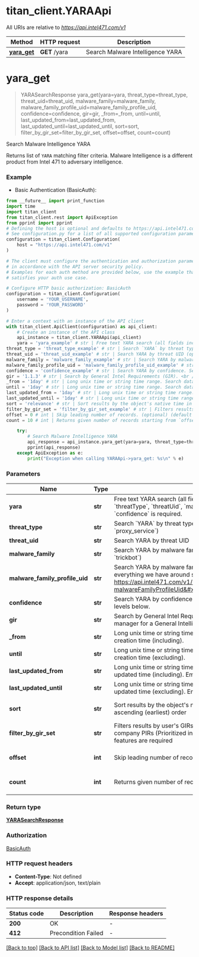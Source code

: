# titan_client.YARAApi

All URIs are relative to *https://api.intel471.com/v1*

Method | HTTP request | Description
------------- | ------------- | -------------
[**yara_get**](YARAApi.md#yara_get) | **GET** /yara | Search Malware Intelligence YARA


# **yara_get**
> YARASearchResponse yara_get(yara=yara, threat_type=threat_type, threat_uid=threat_uid, malware_family=malware_family, malware_family_profile_uid=malware_family_profile_uid, confidence=confidence, gir=gir, _from=_from, until=until, last_updated_from=last_updated_from, last_updated_until=last_updated_until, sort=sort, filter_by_gir_set=filter_by_gir_set, offset=offset, count=count)

Search Malware Intelligence YARA

Returns list of `YARA` matching filter criteria. Malware Intelligence is a different product from Intel 471 to adversary intelligence.

### Example

* Basic Authentication (BasicAuth):
```python
from __future__ import print_function
import time
import titan_client
from titan_client.rest import ApiException
from pprint import pprint
# Defining the host is optional and defaults to https://api.intel471.com/v1
# See configuration.py for a list of all supported configuration parameters.
configuration = titan_client.Configuration(
    host = "https://api.intel471.com/v1"
)

# The client must configure the authentication and authorization parameters
# in accordance with the API server security policy.
# Examples for each auth method are provided below, use the example that
# satisfies your auth use case.

# Configure HTTP basic authorization: BasicAuth
configuration = titan_client.Configuration(
    username = 'YOUR_USERNAME',
    password = 'YOUR_PASSWORD'
)

# Enter a context with an instance of the API client
with titan_client.ApiClient(configuration) as api_client:
    # Create an instance of the API class
    api_instance = titan_client.YARAApi(api_client)
    yara = 'yara_example' # str | Free text YARA search (all fields included). At least one of `yara`, `threatType`, `threatUid`, `malwareFamily`, `malwareFamilyProfileUid` or `confidence` is required. (optional)
threat_type = 'threat_type_example' # str | Search `YARA` by threat type (e.g. `malware`, `bulletproof_hosting`, `proxy_service`) (optional)
threat_uid = 'threat_uid_example' # str | Search YARA by threat UID (optional)
malware_family = 'malware_family_example' # str | Search YARA by malware family (e.g. `gozi_isfb`, `smokeloader`, `trickbot`) (optional)
malware_family_profile_uid = 'malware_family_profile_uid_example' # str | Search YARA by malware family profile UID. Useful for getting context for everything we have around specific malware family, for instance https://api.intel471.com/v1/search?malwareFamilyProfileUid=d073f7352b82c1b8eedda381590adced (optional)
confidence = 'confidence_example' # str | Search YARA by confidence. See detailed description of confidence levels below. (optional)
gir = '1.1.3' # str | Search by General Intel Requirements (GIR). <br />Consult your collection manager for a General Intelligence Requirements program. (optional)
_from = '1day' # str | Long unix time or string time range. Search data starting from given creation time (including). (optional)
until = '1day' # str | Long unix time or string time range. Search data ending before given creation time (excluding). (optional)
last_updated_from = '1day' # str | Long unix time or string time range. Search data starting from given last updated time (including). Empty indicates unbounded. (optional)
last_updated_until = '1day' # str | Long unix time or string time range. Search data ending before given last updated time (excluding). Empty indicates unbounded. (optional)
sort = 'relevance' # str | Sort results by the object's native time in descending (latest) or ascending (earliest) order (optional) (default to 'relevance')
filter_by_gir_set = 'filter_by_gir_set_example' # str | Filters results by user's GIRs (General intel requirements) or user's company PIRs (Prioritized intel requirements) if present. Dedicated user features are required (optional)
offset = 0 # int | Skip leading number of records. (optional) (default to 0)
count = 10 # int | Returns given number of records starting from `offset` position. (optional) (default to 10)

    try:
        # Search Malware Intelligence YARA
        api_response = api_instance.yara_get(yara=yara, threat_type=threat_type, threat_uid=threat_uid, malware_family=malware_family, malware_family_profile_uid=malware_family_profile_uid, confidence=confidence, gir=gir, _from=_from, until=until, last_updated_from=last_updated_from, last_updated_until=last_updated_until, sort=sort, filter_by_gir_set=filter_by_gir_set, offset=offset, count=count)
        pprint(api_response)
    except ApiException as e:
        print("Exception when calling YARAApi->yara_get: %s\n" % e)
```

### Parameters

Name | Type | Description  | Notes
------------- | ------------- | ------------- | -------------
 **yara** | **str**| Free text YARA search (all fields included). At least one of &#x60;yara&#x60;, &#x60;threatType&#x60;, &#x60;threatUid&#x60;, &#x60;malwareFamily&#x60;, &#x60;malwareFamilyProfileUid&#x60; or &#x60;confidence&#x60; is required. | [optional] 
 **threat_type** | **str**| Search &#x60;YARA&#x60; by threat type (e.g. &#x60;malware&#x60;, &#x60;bulletproof_hosting&#x60;, &#x60;proxy_service&#x60;) | [optional] 
 **threat_uid** | **str**| Search YARA by threat UID | [optional] 
 **malware_family** | **str**| Search YARA by malware family (e.g. &#x60;gozi_isfb&#x60;, &#x60;smokeloader&#x60;, &#x60;trickbot&#x60;) | [optional] 
 **malware_family_profile_uid** | **str**| Search YARA by malware family profile UID. Useful for getting context for everything we have around specific malware family, for instance https://api.intel471.com/v1/search?malwareFamilyProfileUid&#x3D;d073f7352b82c1b8eedda381590adced | [optional] 
 **confidence** | **str**| Search YARA by confidence. See detailed description of confidence levels below. | [optional] 
 **gir** | **str**| Search by General Intel Requirements (GIR). &lt;br /&gt;Consult your collection manager for a General Intelligence Requirements program. | [optional] 
 **_from** | **str**| Long unix time or string time range. Search data starting from given creation time (including). | [optional] 
 **until** | **str**| Long unix time or string time range. Search data ending before given creation time (excluding). | [optional] 
 **last_updated_from** | **str**| Long unix time or string time range. Search data starting from given last updated time (including). Empty indicates unbounded. | [optional] 
 **last_updated_until** | **str**| Long unix time or string time range. Search data ending before given last updated time (excluding). Empty indicates unbounded. | [optional] 
 **sort** | **str**| Sort results by the object&#39;s native time in descending (latest) or ascending (earliest) order | [optional] [default to &#39;relevance&#39;]
 **filter_by_gir_set** | **str**| Filters results by user&#39;s GIRs (General intel requirements) or user&#39;s company PIRs (Prioritized intel requirements) if present. Dedicated user features are required | [optional] 
 **offset** | **int**| Skip leading number of records. | [optional] [default to 0]
 **count** | **int**| Returns given number of records starting from &#x60;offset&#x60; position. | [optional] [default to 10]

### Return type

[**YARASearchResponse**](YARASearchResponse.md)

### Authorization

[BasicAuth](../README.md#BasicAuth)

### HTTP request headers

 - **Content-Type**: Not defined
 - **Accept**: application/json, text/plain

### HTTP response details
| Status code | Description | Response headers |
|-------------|-------------|------------------|
**200** | OK |  -  |
**412** | Precondition Failed |  -  |

[[Back to top]](#) [[Back to API list]](../README.md#documentation-for-api-endpoints) [[Back to Model list]](../README.md#documentation-for-models) [[Back to README]](../README.md)

